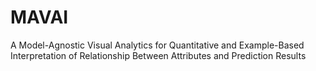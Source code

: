 # MAVAI
A Model-Agnostic Visual Analytics for Quantitative and Example-Based Interpretation of Relationship Between Attributes and Prediction Results
